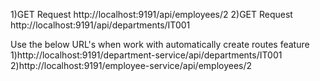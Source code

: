 1)GET Request
http://localhost:9191/api/employees/2
2)GET Request
http://localhost:9191/api/departments/IT001

Use the below URL's when work with automatically create routes feature
1)http://localhost:9191/department-service/api/departments/IT001
2)http://localhost:9191/employee-service/api/employees/2

